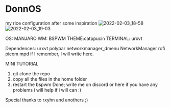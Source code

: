 # DonnOS
my rice configuration after some inspiration
![2022-02-03_18-58](https://user-images.githubusercontent.com/98967930/152395144-ff3885f2-c66b-4716-b7a1-972835d8c65f.png)
![2022-02-03_19-03](https://user-images.githubusercontent.com/98967930/152395157-457372ff-a6e0-448e-a1eb-fb6743c10016.png)

OS: MANJARO
WM: BSPWM
THEME:catppucin
TERMINAL: urxvt


Dependences:
urxvt
polybar
networkmanager_dmenu
NetworkManager
rofi 
picom
mpd
if I remember, I will write here.

MINI TUTORIAL
1) git clone the repo
2) copy all the files in the home folder
3) restart the bspwm
Done;
write me on discord or here if you have any problems i will help if i will can :)

Special thanks to rxyhn and anothers ;)
